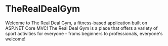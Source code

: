 # <i class="fa-solid fa-dumbbell"></i> TheRealDealGym
Welcome to The Real Deal Gym, a fitness-based application built on ASP.NET Core MVC! The Real Deal Gym is a place that offers a variety of sport activities for everyone - froms beginners to professionals, everyone's welcome!
